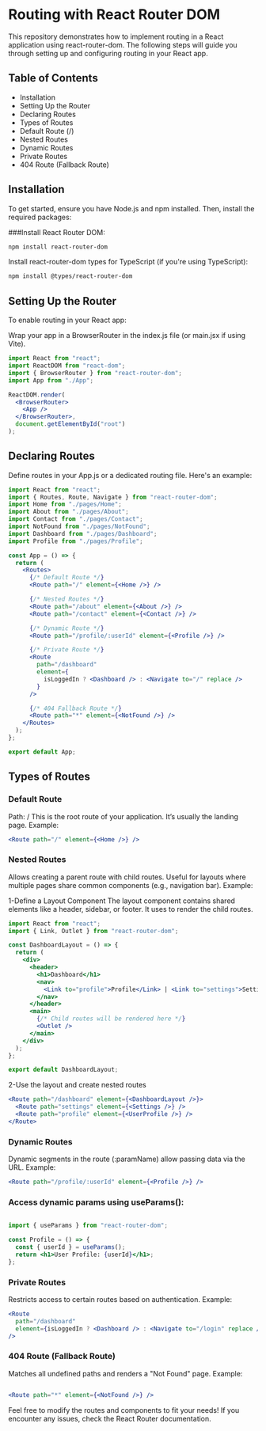 # **Routing with React Router DOM**

This repository demonstrates how to implement routing in a React application using react-router-dom. The following steps will guide you through setting up and configuring routing in your React app.

## **Table of Contents**
- Installation
- Setting Up the Router
- Declaring Routes
- Types of Routes
- Default Route (/)
- Nested Routes
- Dynamic Routes
- Private Routes
- 404 Route (Fallback Route)


## **Installation**
To get started, ensure you have Node.js and npm installed. Then, install the required packages:

###Install React Router DOM:

```bash
npm install react-router-dom
```
Install react-router-dom types for TypeScript (if you're using TypeScript):

```bash
npm install @types/react-router-dom
````
## **Setting Up the Router**
To enable routing in your React app:

Wrap your app in a BrowserRouter in the index.js file (or main.jsx if using Vite).

```jsx
import React from "react";
import ReactDOM from "react-dom";
import { BrowserRouter } from "react-router-dom";
import App from "./App";

ReactDOM.render(
  <BrowserRouter>
    <App />
  </BrowserRouter>,
  document.getElementById("root")
);

```
## **Declaring Routes**
Define routes in your App.js or a dedicated routing file. Here's an example:

```jsx
import React from "react";
import { Routes, Route, Navigate } from "react-router-dom";
import Home from "./pages/Home";
import About from "./pages/About";
import Contact from "./pages/Contact";
import NotFound from "./pages/NotFound";
import Dashboard from "./pages/Dashboard";
import Profile from "./pages/Profile";

const App = () => {
  return (
    <Routes>
      {/* Default Route */}
      <Route path="/" element={<Home />} />

      {/* Nested Routes */}
      <Route path="/about" element={<About />} />
      <Route path="/contact" element={<Contact />} />

      {/* Dynamic Route */}
      <Route path="/profile/:userId" element={<Profile />} />

      {/* Private Route */}
      <Route
        path="/dashboard"
        element={
          isLoggedIn ? <Dashboard /> : <Navigate to="/" replace />
        }
      />

      {/* 404 Fallback Route */}
      <Route path="*" element={<NotFound />} />
    </Routes>
  );
};

export default App;

```
## **Types of Routes**

### **Default Route**
Path: /
This is the root route of your application. It’s usually the landing page.
Example:
```jsx
<Route path="/" element={<Home />} />
```

### **Nested Routes**
Allows creating a parent route with child routes.
Useful for layouts where multiple pages share common components (e.g., navigation bar).
Example:


1-Define a Layout Component
The layout component contains shared elements like a header, sidebar, or footer. It uses <Outlet> to render the child routes.

```jsx
import React from "react";
import { Link, Outlet } from "react-router-dom";

const DashboardLayout = () => {
  return (
    <div>
      <header>
        <h1>Dashboard</h1>
        <nav>
          <Link to="profile">Profile</Link> | <Link to="settings">Settings</Link>
        </nav>
      </header>
      <main>
        {/* Child routes will be rendered here */}
        <Outlet />
      </main>
    </div>
  );
};

export default DashboardLayout;
```
2-Use the layout and create nested routes
```jsx
<Route path="/dashboard" element={<DashboardLayout />}>
  <Route path="settings" element={<Settings />} />
  <Route path="profile" element={<UserProfile />} />
</Route>
```

### **Dynamic Routes**
Dynamic segments in the route (:paramName) allow passing data via the URL.
Example:
```jsx
<Route path="/profile/:userId" element={<Profile />} />
```

### **Access dynamic params using useParams():**
```jsx

import { useParams } from "react-router-dom";

const Profile = () => {
  const { userId } = useParams();
  return <h1>User Profile: {userId}</h1>;
};
```
### **Private Routes**
Restricts access to certain routes based on authentication.
Example:
```jsx
<Route
  path="/dashboard"
  element={isLoggedIn ? <Dashboard /> : <Navigate to="/login" replace />}
/>
```
### **404 Route (Fallback Route)**
Matches all undefined paths and renders a "Not Found" page.
Example:
```jsx

<Route path="*" element={<NotFound />} />
```



Feel free to modify the routes and components to fit your needs! If you encounter any issues, check the React Router documentation.

